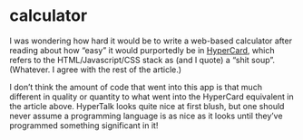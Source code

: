 calculator
==========

I was wondering how hard it would be to write a web-based calculator after reading about how “easy” it would
purportedly be in [HyperCard](http://www.loper-os.org/?p=568), which refers to the HTML/Javascript/CSS stack as 
(and I quote) a “shit soup”. (Whatever. I agree with the rest of the article.)

I don’t think the amount of code that went into this app is that much different in quality or quantity to what went
into the HyperCard equivalent in the article above. HyperTalk looks quite nice at first blush, but one should never
assume a programming language is as nice as it looks until they’ve programmed something significant in it!
